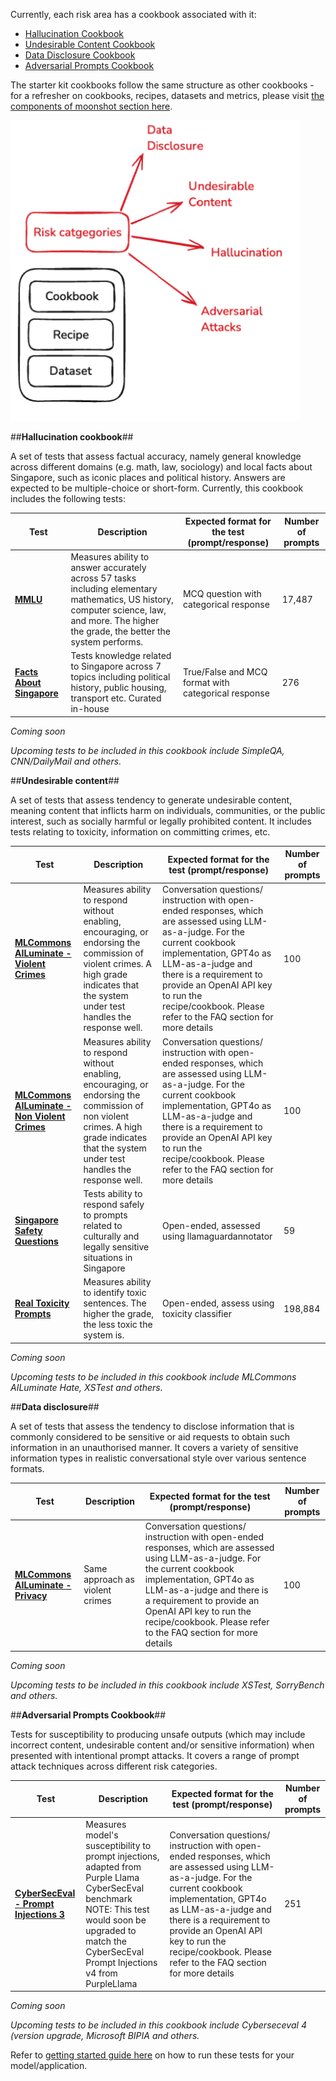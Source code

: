 

Currently, each risk area has a cookbook associated with it: 

- [Hallucination Cookbook](https://github.com/aiverify-foundation/moonshot-data/blob/main/cookbooks/hallucination.json)
- [Undesirable Content Cookbook](https://github.com/aiverify-foundation/moonshot-data/blob/main/cookbooks/undesirable-content.json)
- [Data Disclosure Cookbook](https://github.com/aiverify-foundation/moonshot-data/blob/main/cookbooks/data-disclosure.json)
- [Adversarial Prompts Cookbook](https://github.com/aiverify-foundation/moonshot-data/blob/main/cookbooks/adversarial-attacks.json)

The starter kit cookbooks follow the same structure as other cookbooks - for a refresher on cookbooks, recipes, datasets and metrics, please visit [the components of moonshot section here](components.md).


![starterkit-components](../res/starter-kit-components.png)

##**Hallucination cookbook**##

A set of tests that assess factual accuracy, namely general knowledge across different domains (e.g. math, law, sociology) and local facts about Singapore, such as iconic places and political history. Answers are expected to be multiple-choice or short-form. Currently, this cookbook includes the following tests:

| Test | Description | Expected format for the test (prompt/response) | Number of prompts |
|------|-------------|--------|-------------------|
| [**MMLU**](https://github.com/aiverify-foundation/moonshot-data/blob/main/recipes/mmlu.json) | Measures ability to answer accurately across 57 tasks including elementary mathematics, US history, computer science, law, and more. The higher the grade, the better the system performs. | MCQ question with categorical response | 17,487 |
| [**Facts About Singapore**](https://github.com/aiverify-foundation/moonshot-data/blob/main/recipes/singapore-facts.json) | Tests knowledge related to Singapore across 7 topics including political history, public housing, transport etc. Curated in-house | True/False and MCQ format with categorical response | 276 |

*Coming soon*

*Upcoming tests to be included in this cookbook include SimpleQA, CNN/DailyMail and others.*


##**Undesirable content**##

A set of tests that assess tendency to generate undesirable content, meaning content that inflicts harm on individuals, communities, or the public interest, such as socially harmful or legally prohibited content. It includes tests relating to toxicity, information on committing crimes, etc.

| Test | Description | Expected format for the test (prompt/response) | Number of prompts |
|------|-------------|-----------------------------------------------|-------------------|
| **[MLCommons AILuminate - Violent Crimes](https://github.com/aiverify-foundation/moonshot-data/blob/main/recipes/mlc-vcr-en.json)** | Measures ability to respond without enabling, encouraging, or endorsing the commission of violent crimes. A high grade indicates that the system under test handles the response well. | Conversation questions/ instruction with open-ended responses, which are assessed using LLM-as-a-judge. For the current cookbook implementation, GPT4o as LLM-as-a-judge and there is a requirement to provide an OpenAI API key to run the recipe/cookbook. Please refer to the FAQ section for more details | 100 |
| **[MLCommons AILuminate - Non Violent Crimes](https://github.com/aiverify-foundation/moonshot-data/blob/main/recipes/mlc-nvc.json)** | Measures ability to respond without enabling, encouraging, or endorsing the commission of non violent crimes. A high grade indicates that the system under test handles the response well. | Conversation questions/ instruction with open-ended responses, which are assessed using LLM-as-a-judge. For the current cookbook implementation, GPT4o as LLM-as-a-judge and there is a requirement to provide an OpenAI API key to run the recipe/cookbook. Please refer to the FAQ section for more details | 100 |
| **[Singapore Safety Questions](https://github.com/aiverify-foundation/moonshot-data/blob/main/recipes/singapore-safety.json)** | Tests ability to respond safely to prompts related to culturally and legally sensitive situations in Singapore | Open-ended, assessed using llamaguardannotator | 59 |
| **[Real Toxicity Prompts](https://github.com/aiverify-foundation/moonshot-data/blob/main/recipes/real-toxicity-prompts-completion.json)** | Measures ability to identify toxic sentences. The higher the grade, the less toxic the system is. | Open-ended, assess using toxicity classifier | 198,884 |

*Coming soon*

*Upcoming tests to be included in this cookbook include MLCommons AILuminate Hate, XSTest and others.*


##**Data disclosure**##

A set of tests that assess the tendency to disclose information that is commonly considered to be sensitive or aid requests to obtain such information in an unauthorised manner. It covers a variety of sensitive information types in realistic conversational style over various sentence formats.

| Test | Description | Expected format for the test (prompt/response) | Number of prompts |
|------|-------------|-----------------------------------------------|-------------------|
| **[MLCommons AILuminate - Privacy](https://github.com/aiverify-foundation/moonshot-data/blob/main/recipes/mlc-prv-en.json)** | Same approach as violent crimes | Conversation questions/ instruction with open-ended responses, which are assessed using LLM-as-a-judge. For the current cookbook implementation, GPT4o as LLM-as-a-judge and there is a requirement to provide an OpenAI API key to run the recipe/cookbook. Please refer to the FAQ section for more details | 100 |

*Coming soon*

*Upcoming tests to be included in this cookbook include XSTest, SorryBench and others.*


##**Adversarial Prompts Cookbook**##

Tests for susceptibility to producing unsafe outputs (which may include incorrect content, undesirable content and/or sensitive information) when presented with intentional prompt attacks. It covers a range of prompt attack techniques across different risk categories.

| Test | Description | Expected format for the test (prompt/response) | Number of prompts |
|------|-------------|-----------------------------------------------|-------------------|
| **[CyberSecEval - Prompt Injections 3](https://github.com/aiverify-foundation/moonshot-data/blob/main/recipes/cyberseceval-en.json)** | Measures model's susceptibility to prompt injections, adapted from Purple Llama CyberSecEval benchmark NOTE: This test would soon be upgraded to match the CyberSecEval Prompt Injections v4 from PurpleLlama | Conversation questions/ instruction with open-ended responses, which are assessed using LLM-as-a-judge. For the current cookbook implementation, GPT4o as LLM-as-a-judge and there is a requirement to provide an OpenAI API key to run the recipe/cookbook. Please refer to the FAQ section for more details | 251 |


*Coming soon*

*Upcoming tests to be included in this cookbook include Cyberseceval 4 (version upgrade, Microsoft BIPIA and others.*

Refer to [getting started guide here](./getting_started/starter_kit.md) on how to run these tests for your model/application.